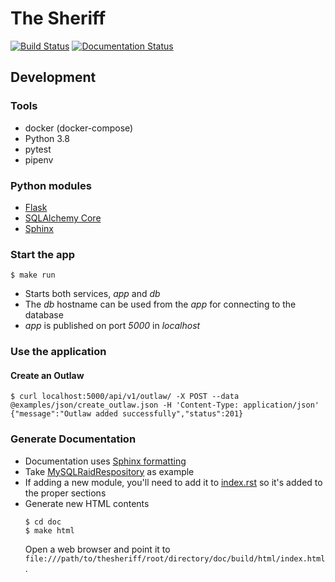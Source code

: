 # The Sheriff

[![Build Status](https://travis-ci.org/tripledes/thesheriff.svg?branch=master)](https://travis-ci.org/tripledes/thesheriff) [![Documentation Status](https://readthedocs.org/projects/thesheriff/badge/?version=latest)](https://thesheriff.readthedocs.io/en/latest/?badge=latest)

## Development

### Tools

* docker (docker-compose)
* Python 3.8
* pytest
* pipenv

### Python modules

* [Flask](https://flask.palletsprojects.com/en/1.1.x/)
* [SQLAlchemy Core](https://docs.sqlalchemy.org/en/13/core/)
* [Sphinx](https://pythonhosted.org/an_example_pypi_project/sphinx.html#full-code-example)

### Start the app

```console
$ make run
```

* Starts both services, *app* and *db*
* The *db* hostname can be used from the *app* for connecting to the database
* *app* is published on port *5000* in *localhost*

### Use the application

#### Create an Outlaw

```console
$ curl localhost:5000/api/v1/outlaw/ -X POST --data @examples/json/create_outlaw.json -H 'Content-Type: application/json'
{"message":"Outlaw added successfully","status":201}
```

### Generate Documentation

* Documentation uses [Sphinx formatting](https://pythonhosted.org/an_example_pypi_project/sphinx.html)
* Take [MySQLRaidRespository](thesheriff/infrastructure/repository/mysql_raid_repository.py) as example
* If adding a new module, you'll need to add it to [index.rst](thesheriff/doc/source/index.rst) so it's added to the proper sections
* Generate new HTML contents
  ```console
  $ cd doc
  $ make html
  ```
  Open a web browser and point it to `file:///path/to/thesheriff/root/directory/doc/build/html/index.html`.